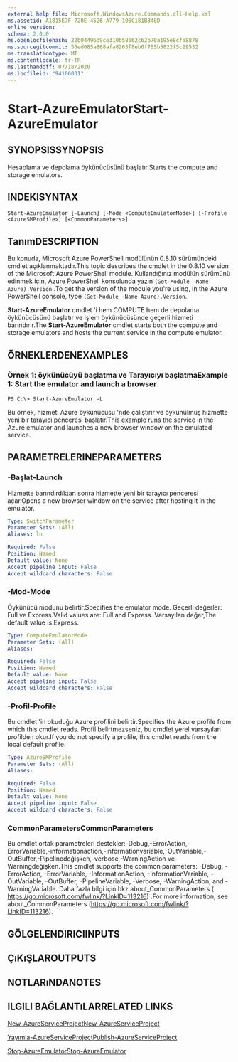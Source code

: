 ```yaml
---
external help file: Microsoft.WindowsAzure.Commands.dll-Help.xml
ms.assetid: A1815E7F-720E-4526-A779-106C181B840D
online version: ''
schema: 2.0.0
ms.openlocfilehash: 22b04496d9ce310b58662c62b70a195e8cfa8878
ms.sourcegitcommit: 56ed085a868afa8263f8eb0f755b5822f5c29532
ms.translationtype: MT
ms.contentlocale: tr-TR
ms.lasthandoff: 07/18/2020
ms.locfileid: "94106031"
---
```

# <span data-ttu-id="1099f-101">Start-AzureEmulator</span><span class="sxs-lookup"><span data-stu-id="1099f-101">Start-AzureEmulator</span></span>

## <span data-ttu-id="1099f-102">SYNOPSIS</span><span class="sxs-lookup"><span data-stu-id="1099f-102">SYNOPSIS</span></span>
<span data-ttu-id="1099f-103">Hesaplama ve depolama öykünücüsünü başlatır.</span><span class="sxs-lookup"><span data-stu-id="1099f-103">Starts the compute and storage emulators.</span></span>

## <span data-ttu-id="1099f-104">INDEKI</span><span class="sxs-lookup"><span data-stu-id="1099f-104">SYNTAX</span></span>

```
Start-AzureEmulator [-Launch] [-Mode <ComputeEmulatorMode>] [-Profile <AzureSMProfile>] [<CommonParameters>]
```

## <span data-ttu-id="1099f-105">Tanım</span><span class="sxs-lookup"><span data-stu-id="1099f-105">DESCRIPTION</span></span>
<span data-ttu-id="1099f-106">Bu konuda, Microsoft Azure PowerShell modülünün 0.8.10 sürümündeki cmdlet açıklanmaktadır.</span><span class="sxs-lookup"><span data-stu-id="1099f-106">This topic describes the cmdlet in the 0.8.10 version of the Microsoft Azure PowerShell module.</span></span>
<span data-ttu-id="1099f-107">Kullandığınız modülün sürümünü edinmek için, Azure PowerShell konsolunda yazın `(Get-Module -Name Azure).Version` .</span><span class="sxs-lookup"><span data-stu-id="1099f-107">To get the version of the module you're using, in the Azure PowerShell console, type `(Get-Module -Name Azure).Version`.</span></span>

<span data-ttu-id="1099f-108">**Start-AzureEmulator** cmdlet 'i hem COMPUTE hem de depolama öykünücüsünü başlatır ve işlem öykünücüsünde geçerli hizmeti barındırır.</span><span class="sxs-lookup"><span data-stu-id="1099f-108">The **Start-AzureEmulator** cmdlet starts both the compute and storage emulators and hosts the current service in the compute emulator.</span></span>

## <span data-ttu-id="1099f-109">ÖRNEKLERDEN</span><span class="sxs-lookup"><span data-stu-id="1099f-109">EXAMPLES</span></span>

### <span data-ttu-id="1099f-110">Örnek 1: öykünücüyü başlatma ve Tarayıcıyı başlatma</span><span class="sxs-lookup"><span data-stu-id="1099f-110">Example 1: Start the emulator and launch a browser</span></span>
```
PS C:\> Start-AzureEmulator -L
```

<span data-ttu-id="1099f-111">Bu örnek, hizmeti Azure öykünücüsü 'nde çalıştırır ve öykünülmüş hizmette yeni bir tarayıcı penceresi başlatır.</span><span class="sxs-lookup"><span data-stu-id="1099f-111">This example runs the service in the Azure emulator and launches a new browser window on the emulated service.</span></span>

## <span data-ttu-id="1099f-112">PARAMETRELERINE</span><span class="sxs-lookup"><span data-stu-id="1099f-112">PARAMETERS</span></span>

### <span data-ttu-id="1099f-113">-Başlat</span><span class="sxs-lookup"><span data-stu-id="1099f-113">-Launch</span></span>
<span data-ttu-id="1099f-114">Hizmette barındırdıktan sonra hizmette yeni bir tarayıcı penceresi açar.</span><span class="sxs-lookup"><span data-stu-id="1099f-114">Opens a new browser window on the service after hosting it in the emulator.</span></span>

```yaml
Type: SwitchParameter
Parameter Sets: (All)
Aliases: ln

Required: False
Position: Named
Default value: None
Accept pipeline input: False
Accept wildcard characters: False
```

### <span data-ttu-id="1099f-115">-Mod</span><span class="sxs-lookup"><span data-stu-id="1099f-115">-Mode</span></span>
<span data-ttu-id="1099f-116">Öykünücü modunu belirtir.</span><span class="sxs-lookup"><span data-stu-id="1099f-116">Specifies the emulator mode.</span></span>
<span data-ttu-id="1099f-117">Geçerli değerler: Full ve Express.</span><span class="sxs-lookup"><span data-stu-id="1099f-117">Valid values are: Full and Express.</span></span>
<span data-ttu-id="1099f-118">Varsayılan değer,</span><span class="sxs-lookup"><span data-stu-id="1099f-118">The default value is Express.</span></span>

```yaml
Type: ComputeEmulatorMode
Parameter Sets: (All)
Aliases: 

Required: False
Position: Named
Default value: None
Accept pipeline input: False
Accept wildcard characters: False
```

### <span data-ttu-id="1099f-119">-Profil</span><span class="sxs-lookup"><span data-stu-id="1099f-119">-Profile</span></span>
<span data-ttu-id="1099f-120">Bu cmdlet 'in okuduğu Azure profilini belirtir.</span><span class="sxs-lookup"><span data-stu-id="1099f-120">Specifies the Azure profile from which this cmdlet reads.</span></span>
<span data-ttu-id="1099f-121">Profil belirtmezseniz, bu cmdlet yerel varsayılan profilden okur.</span><span class="sxs-lookup"><span data-stu-id="1099f-121">If you do not specify a profile, this cmdlet reads from the local default profile.</span></span>

```yaml
Type: AzureSMProfile
Parameter Sets: (All)
Aliases: 

Required: False
Position: Named
Default value: None
Accept pipeline input: False
Accept wildcard characters: False
```

### <span data-ttu-id="1099f-122">CommonParameters</span><span class="sxs-lookup"><span data-stu-id="1099f-122">CommonParameters</span></span>
<span data-ttu-id="1099f-123">Bu cmdlet ortak parametreleri destekler:-Debug,-ErrorAction,-ErrorVariable,-ınformationaction,-ınformationvariable,-OutVariable,-OutBuffer,-Pipelinedeğişken,-verbose,-WarningAction ve-Warningdeğişken.</span><span class="sxs-lookup"><span data-stu-id="1099f-123">This cmdlet supports the common parameters: -Debug, -ErrorAction, -ErrorVariable, -InformationAction, -InformationVariable, -OutVariable, -OutBuffer, -PipelineVariable, -Verbose, -WarningAction, and -WarningVariable.</span></span> <span data-ttu-id="1099f-124">Daha fazla bilgi için bkz about_CommonParameters ( https://go.microsoft.com/fwlink/?LinkID=113216) .</span><span class="sxs-lookup"><span data-stu-id="1099f-124">For more information, see about_CommonParameters (https://go.microsoft.com/fwlink/?LinkID=113216).</span></span>

## <span data-ttu-id="1099f-125">GÖLGELENDIRICI</span><span class="sxs-lookup"><span data-stu-id="1099f-125">INPUTS</span></span>

## <span data-ttu-id="1099f-126">ÇıKıŞLAR</span><span class="sxs-lookup"><span data-stu-id="1099f-126">OUTPUTS</span></span>

## <span data-ttu-id="1099f-127">NOTLARıNDA</span><span class="sxs-lookup"><span data-stu-id="1099f-127">NOTES</span></span>

## <span data-ttu-id="1099f-128">ILGILI BAĞLANTıLAR</span><span class="sxs-lookup"><span data-stu-id="1099f-128">RELATED LINKS</span></span>

[<span data-ttu-id="1099f-129">New-AzureServiceProject</span><span class="sxs-lookup"><span data-stu-id="1099f-129">New-AzureServiceProject</span></span>](./New-AzureServiceProject.md)

[<span data-ttu-id="1099f-130">Yayımla-AzureServiceProject</span><span class="sxs-lookup"><span data-stu-id="1099f-130">Publish-AzureServiceProject</span></span>](./Publish-AzureServiceProject.md)

[<span data-ttu-id="1099f-131">Stop-AzureEmulator</span><span class="sxs-lookup"><span data-stu-id="1099f-131">Stop-AzureEmulator</span></span>](./Stop-AzureEmulator.md)


